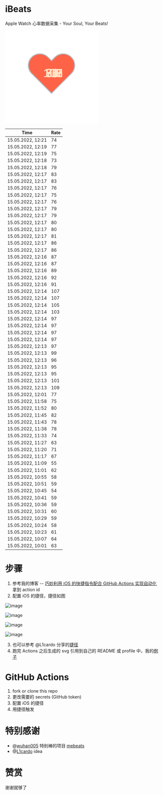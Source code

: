 # iBeats
Apple Watch 心率数据采集 - Your Soul, Your Beats!

![](./files/heart.svg)

<!--START_SECTION:my_heart_rate-->
| Time | Rate | 
 | ---- | ---- | 
| 15.05.2022, 12:21 | 74 |
| 15.05.2022, 12:19 | 77 |
| 15.05.2022, 12:19 | 75 |
| 15.05.2022, 12:18 | 73 |
| 15.05.2022, 12:18 | 79 |
| 15.05.2022, 12:17 | 83 |
| 15.05.2022, 12:17 | 83 |
| 15.05.2022, 12:17 | 76 |
| 15.05.2022, 12:17 | 75 |
| 15.05.2022, 12:17 | 76 |
| 15.05.2022, 12:17 | 79 |
| 15.05.2022, 12:17 | 79 |
| 15.05.2022, 12:17 | 80 |
| 15.05.2022, 12:17 | 80 |
| 15.05.2022, 12:17 | 81 |
| 15.05.2022, 12:17 | 86 |
| 15.05.2022, 12:17 | 86 |
| 15.05.2022, 12:16 | 87 |
| 15.05.2022, 12:16 | 87 |
| 15.05.2022, 12:16 | 89 |
| 15.05.2022, 12:16 | 92 |
| 15.05.2022, 12:16 | 91 |
| 15.05.2022, 12:14 | 107 |
| 15.05.2022, 12:14 | 107 |
| 15.05.2022, 12:14 | 105 |
| 15.05.2022, 12:14 | 103 |
| 15.05.2022, 12:14 | 97 |
| 15.05.2022, 12:14 | 97 |
| 15.05.2022, 12:14 | 97 |
| 15.05.2022, 12:14 | 97 |
| 15.05.2022, 12:13 | 97 |
| 15.05.2022, 12:13 | 99 |
| 15.05.2022, 12:13 | 96 |
| 15.05.2022, 12:13 | 95 |
| 15.05.2022, 12:13 | 95 |
| 15.05.2022, 12:13 | 101 |
| 15.05.2022, 12:13 | 109 |
| 15.05.2022, 12:01 | 77 |
| 15.05.2022, 11:58 | 75 |
| 15.05.2022, 11:52 | 80 |
| 15.05.2022, 11:45 | 82 |
| 15.05.2022, 11:43 | 78 |
| 15.05.2022, 11:38 | 78 |
| 15.05.2022, 11:33 | 74 |
| 15.05.2022, 11:27 | 63 |
| 15.05.2022, 11:20 | 71 |
| 15.05.2022, 11:17 | 67 |
| 15.05.2022, 11:09 | 55 |
| 15.05.2022, 11:01 | 62 |
| 15.05.2022, 10:55 | 58 |
| 15.05.2022, 10:51 | 59 |
| 15.05.2022, 10:45 | 54 |
| 15.05.2022, 10:41 | 59 |
| 15.05.2022, 10:36 | 59 |
| 15.05.2022, 10:31 | 60 |
| 15.05.2022, 10:29 | 59 |
| 15.05.2022, 10:24 | 58 |
| 15.05.2022, 10:23 | 61 |
| 15.05.2022, 10:07 | 64 |
| 15.05.2022, 10:01 | 63 |

<!--END_SECTION:my_heart_rate-->

# 步骤
1. 参考我的博客 -- [巧妙利用 iOS 的快捷指令配合 GitHub Actions 实现自动化](https://github.com/yihong0618/gitblog/issues/198) 拿到 action id
2. 配置 iOS 的捷径，捷径如图

![image](https://user-images.githubusercontent.com/15976103/122154218-0db0b480-ce97-11eb-93bb-5aec07c558dc.png)

![image](https://user-images.githubusercontent.com/15976103/122154236-186b4980-ce97-11eb-8e4b-70551a0391ae.png)

![image](https://user-images.githubusercontent.com/15976103/122154268-2d47dd00-ce97-11eb-902e-3acf292265a9.png)

![image](https://user-images.githubusercontent.com/15976103/122174055-fa144680-ceb4-11eb-9be2-3eb83cd516f7.png)

3. 也可以参考 @L1cardo 分享的[捷径](https://www.icloud.com/shortcuts/6ab6047b459c41ad822ad6b94b1c03d4)
4. 跑完 Actions 之后生成的 svg 引用到自己的 README 或 profile 中，我的[例子](https://github.com/yihong0618) 

# GitHub Actions

1. fork or clone this repo
2. 更改需要的 secrets (GitHub token)
3. 配置 iOS 的捷径
4. 用捷径触发

# 特别感谢
- @[wuhan005](https://github.com/wuhan005) 特别棒的项目 [mebeats](https://github.com/wuhan005/mebeats)
- @[L1cardo](https://github.com/L1cardo) idea

# 赞赏
谢谢就够了

